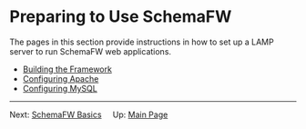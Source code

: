 # Preparing to Use SchemaFW

The pages in this section provide instructions in how to set up a LAMP
server to run SchemaFW web applications.

- [Building the Framework](BuildingTheFramework.md)
- [Configuring Apache](ConfiguringApache.md)
- [Configuring MySQL](ConfiguringMySQL.md)

--------------------------------------------------------------------------------

Next: [SchemaFW Basics](SchemaFWBasics.md)
&nbsp;
&nbsp;
Up: [Main Page](UserGuide.md)

